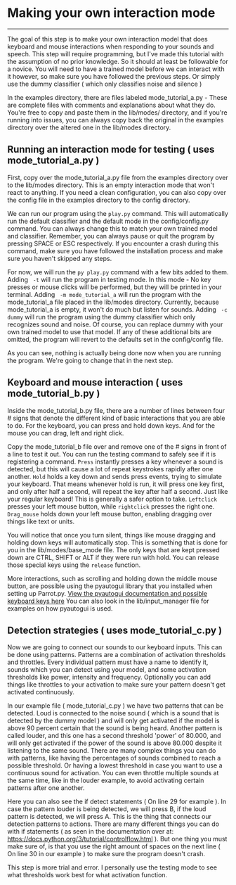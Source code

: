 # Making your own interaction mode
----

The goal of this step is to make your own interaction model that does keyboard and mouse interactions when responding to your sounds and speech.
This step will require programming, but I've made this tutorial with the assumption of no prior knowledge. So it should at least be followable for a novice.
You will need to have a trained model before we can interact with it however, so make sure you have followed the previous steps. Or simply use the dummy classifier ( which only classifies noise and silence )

In the examples directory, there are files labeled mode_tutorial_a.py - These are complete files with comments and explanations about what they do.
You're free to copy and paste them in the lib/modes/ directory, and if you're running into issues, you can always copy back the original in the examples directory over the altered one in the lib/modes directory.

Running an interaction mode for testing ( uses mode_tutorial_a.py )
----

First, copy over the mode_tutorial_a.py file from the examples directory over to the lib/modes directory. This is an empty interaction mode that won't react to anything.
If you need a clean configuration, you can also copy over the config file in the examples directory to the config directory.

We can run our program using the `play.py` command.
This will automatically run the default classifier and the default mode in the config/config.py command. 
You can always change this to match your own trained model and classifier.
Remember, you can always pause or quit the program by pressing SPACE or ESC respectively.
If you encounter a crash during this command, make sure you have followed the installation process and make sure you haven't skipped any steps.

For now, we will run the `py play.py` command with a few bits added to them. 
Adding ` -t` will run the program in testing mode. In this mode - No key presses or mouse clicks will be performed, but they will be printed in your terminal.
Adding ` -m mode_tutorial_a` will run the program with the mode_tutorial_a file placed in the lib/modes directory. Currently, because mode_tutorial_a is empty, it won't do much but listen for sounds.
Adding ` -c dummy` will run the program using the dummy classifier which only recognizes sound and noise. Of course, you can replace dummy with your own trained model to use that model.
If any of these additional bits are omitted, the program will revert to the defaults set in the config/config file.

As you can see, nothing is actually being done now when you are running the program. We're going to change that in the next step.

Keyboard and mouse interaction ( uses mode_tutorial_b.py )
----

Inside the mode_tutorial_b.py file, there are a number of lines between four # signs that denote the different kind of basic interactions that you are able to do.
For the keyboard, you can press and hold down keys. And for the mouse you can drag, left and right click. 

Copy the mode_tutorial_b file over and remove one of the # signs in front of a line to test it out. You can run the testing command to safely see if it is registering a command.
`Press` instantly presses a key whenever a sound is detected, but this will cause a lot of repeat keystrokes rapidly after one another.
`Hold` holds a key down and sends press events, trying to simulate your keyboard. That means whenever hold is run, it will press one key first, and only after half a second, will repeat the key after half a second. 
Just like your regular keyboard! This is generally a safer option to take. 
`Leftclick` presses your left mouse button, while `rightclick` presses the right one.
`Drag_mouse` holds down your left mouse button, enabling dragging over things like text or units.

You will notice that once you turn silent, things like mouse dragging and holding down keys will automatically stop. This is something that is done for you in the lib/modes/base_mode file.
The only keys that are kept pressed down are CTRL, SHIFT or ALT if they were run with hold. You can release those special keys using the `release` function.

More interactions, such as scrolling and holding down the middle mouse button, are possible using the pyautogui library that you installed when setting up Parrot.py. 
[View the pyautogui documentation and possible keyboard keys here](https://pyautogui.readthedocs.io/en/latest/keyboard.html)
You can also look in the lib/input_manager file for examples on how pyautogui is used.

Detection strategies ( uses mode_tutorial_c.py )
----

Now we are going to connect our sounds to our keyboard inputs. This can be done using patterns.
Patterns are a combination of activation thresholds and throttles. Every individual pattern must have a name to identify it, sounds which you can detect using your model, and some activation thresholds like power, intensity and frequency.
Optionally you can add things like throttles to your activation to make sure your pattern doesn't get activated continuously.

In our example file ( mode_tutorial_c.py ) we have two patterns that can be detected. Loud is connected to the noise sound ( which is a sound that is detected by the dummy model ) and will only get activated if the model is above 90 percent certain that the sound is being heard.
Another pattern is called louder, and this one has a second threshold 'power' of 80.000, and will only get activated if the power of the sound is above 80.000 despite it listening to the same sound.
There are many complex things you can do with patterns, like having the percentages of sounds combined to reach a possible threshold. Or having a lowest threshold in case you want to use a continuous sound for activation.
You can even throttle multiple sounds at the same time, like in the louder example, to avoid activating certain patterns after one another.

Here you can also see the if detect statements ( On line 29 for example ). In case the pattern louder is being detected, we will press B, if the loud pattern is detected, we will press A.
This is the thing that connects our detection patterns to actions. There are many different things you can do with if statements ( as seen in the documentation over at: https://docs.python.org/3/tutorial/controlflow.html ).
But one thing you must make sure of, is that you use the right amount of spaces on the next line ( On line 30 in our example ) to make sure the program doesn't crash.

This step is more trial and error. I personally use the testing mode to see what thresholds work best for what activation function.


